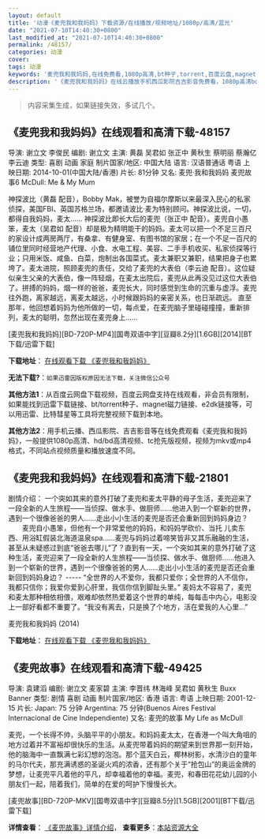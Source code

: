 ```yaml
---
layout: default
title: '动漫《麦兜我和我妈妈》下载资源/在线播放/视频地址/1080p/高清/蓝光'
date: "2021-07-10T14:40:30+0800"
last_modified_at: "2021-07-10T14:40:30+0800"
permalink: /48157/
categories: 动漫
cover:
tags: 动漫
keywords: '麦兜我和我妈妈,在线免费看,1080p高清,bt种子,torrent,百度云盘,magnet,磁力链,迅雷下载资源'
description: '《麦兜我和我妈妈》在线云播放手机西瓜影院吉吉影音免费看，1080p高清bd/hd未删减完整版和tc抢先枪版，mkv/mp4格式，附带bt/torrent种子、magnet/磁力链、百度云盘、网盘资源迅雷下载链接'
---
```


>内容采集生成，如果链接失效，多试几个。


## 《麦兜我和我妈妈》在线观看和高清下载-48157

导演: 谢立文 李俊民 编剧: 谢立文 主演: 黄磊 吴君如 张正中 黄秋生 蔡明丽 蔡瀚亿 李云迪 类型: 喜剧 动画 家庭 制片国家/地区: 中国大陆 语言: 汉语普通话 粤语 上映日期: 2014-10-01(中国大陆/香港) 片长: 81分钟 又名: 麦兜·我和我妈妈 麦兜故事6 McDull: Me & My Mum

神探波比（黄磊 配音），Bobby Mak，被誉为自福尔摩斯以来最深入民心的私家侦探，美国FBI、英国苏格兰场，都邀请波比·麦为特别顾问。神探波比说，一切，都得自我妈妈，麦太…… 神探波比即长大后的麦兜（张正中 配音）。麦兜自小愚笨，麦太（吴君如 配音）却是极为精明能干的妈妈。麦太可以把一个不足三百尺的家设计成两房两厅，有桑拿、有健身室、有图书馆的家居；在一个不足一百尺的铺位里同时经营地产代理、小食、水电工程、美容、二手手机收买、私家侦探等行业；只用米饭、咸鱼、白菜，炮制出各国菜式。麦太兼职又兼职，结果把身子也累垮了。麦太进院，照顾麦兜的责任，交给了麦兜的大表伯（李云迪 配音）。这位疑似亲生父亲的大表伯，像一阵轻烟，在麦太出院后，麦兜从此再没见过这位大表伯了。拼搏的妈妈，烟一样的爸爸，麦兜长大，同时感觉到生命的沉重与虚浮。麦兜往外跑，离家越远，离麦太越远，小时候跟妈妈的亲密关系，也日渐疏远。 直至那年，他回想着妈妈为他所做的一切，每点爱，在麦兜脑子里碰碰撞撞，重新排列，麦太的聪明，忽然出现在麦兜身上……


[麦兜我和我妈妈][BD-720P-MP4][国粤双语中字][豆瓣8.2分][1.6GB][2014][BT下载/迅雷下载]

**下载地址**： [在线观看下载 《麦兜我和我妈妈》](https://www.btdx8.com/torrent/mcdull_me_my_mum_2014.html) 


**无法下载?**：`如果迅雷因版权原因无法下载，关注微信公众号 `

**其他方法1**：从百度云网盘下载视频，百度云网盘支持在线观看，非会员有限制，如果能找到迅雷下载链接、bt/torrent种子、magnet磁力链接、e2dk链接等，可以用迅雷、比特彗星等工具将完整视频下载到本地。

**其他方法2**：用手机云播、西瓜影院、吉吉影音等在线免费观看《麦兜我和我妈妈》，一般提供1080p高清、hd/bd高清视频、tc抢先版视频，视频为mkv或mp4格式，不同站点视频质量和播放速度不同。


## 《麦兜我和我妈妈》在线观看和高清下载-21801

剧情介绍： 一个突如其来的意外打破了麦兜和麦太平静的母子生活，麦兜迎来了一段全新的人生旅程——当侦探、做水手、做厨师……他进入到一个崭新的世界，遇到一个很像爸爸的男人……走出小小生活的麦兜是否还会重新回到妈妈身边？ 　　麦兜自小愚笨，但他有一个非常爱他的妈妈，和妈妈学砍价、当托 儿卖东西、用浴缸假装北海道温泉spa……麦兜与妈妈过着啼笑皆非又其乐融融的生活，甚至从未疑惑过到底“爸爸去哪儿”了？直到有一天，一个突如其来的意外打破了这种生活，麦兜迎来了一段全新的人生旅程——当侦探、做水手、做厨师……他进入到一个崭新的世界，遇到一个很像爸爸的男人……走出小小生活的麦兜是否还会重新回到妈妈身边？ ----- “全世界的人不爱你，我都只爱你；全世界的人不信你，我都只信你；我爱你爱到心肝里，我信你信到脚趾头里。” 麦妈太不容易了，麦兜和麦太那种相依相偎，艰难却依然热爱着这个世界的单纯，每每击中内心，电影没上一部好看都不重要了。“我没有离去，只是换了个地方，活在爱我的人心里…”


麦兜我和我妈妈 (2014)

**下载地址**： [在线观看下载 《麦兜我和我妈妈》](https://www.btbtdy.me/btdy/dy929.html) 


## 《麦兜故事》在线观看和高清下载-49425

导演: 袁建滔 编剧: 谢立文 麦家碧 主演: 李晋纬 林海峰 吴君如 黄秋生 Buxx Banner 类型: 剧情 喜剧 动画 制片国家/地区: 香港 语言: 粤语 上映日期: 2001-12-15 片长: Japan: 75 分钟 Argentina: 75 分钟(Buenos Aires Festival Internacional de Cine Independiente) 又名: 麦兜的故事 My Life as McDull

麦兜，一个长得不帅，头脑平平的小朋友。和妈妈麦太太，在香港一个叫大角咀的地方过着并不富裕却很快乐的生活。从麦兜带着妈妈的期望来到世界那一刻开始，他的脑海中一直飘满七彩幻想的泡泡。那个蓝天白云，椰林树影，水清沙白的童年的马尔代夫，那充满诱惑的圣诞火鸡的浓香，还有那个关于“抢包山”的奥运金牌的梦想，让麦兜平凡着他的平凡，却幸福着他的幸福。麦兜，和春田花花幼儿园的小朋友们一起，陪着我们，简单的在爱的呵护下慢慢长大。


[麦兜故事][BD-720P-MKV][国粤双语中字][豆瓣8.5分][1.5GB][2001][BT下载/迅雷下载]

**详情查看**： [《麦兜故事》详情介绍](/movie/49425/)， **查看更多**：[本站资源大全](/movie/t/all/)

